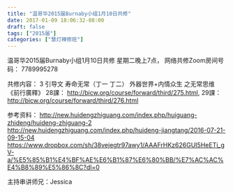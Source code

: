 ```yaml
---
title: "温哥华2015届Burnaby小组1月10日共修"
date: 2017-01-09 18:06:32-08:00
draft: false
tags: ["2015届"]
categories: ["慧灯禅修班"]
---
```

温哥华2015届Burnaby小组1月10日共修
星期二晚上7点，
网络共修Zoom房间号码： 7789995278

共修内容：
3 引导文 寿命无常（丁一 丁二） 外器世界+内情众生 之无常思维
《前行廣釋》
28課： http://bicw.org/course/forward/third/275.html,
29課： http://bicw.org/course/forward/third/276.html

参考资料：
http://new.huidengzhiguang.com/index.php/huiguang-zhideng/huideng-zhiguang-2
http://new.huidengzhiguang.com/index.php/huideng-jiangtang/2016-07-21-09-15-04
https://www.dropbox.com/sh/38vejegtr97awy1/AAAFrHKz626GUI5HeETi_gV-a/%E5%85%B1%E4%BF%AE%E6%B1%87%E6%80%BB/%E7%AC%AC%E4%B8%89%E5%86%8C?dl=0

主持串讲师兄：Jessica
